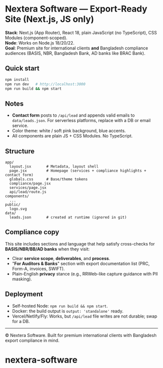 # Nextera Software — Export-Ready Site (Next.js, JS only)

**Stack**: Next.js (App Router), React 18, plain JavaScript (no TypeScript), CSS Modules (component-scoped).  
**Node**: Works on Node.js 18/20/22.  
**Goal**: Premium site for international clients **and** Bangladesh compliance audiences (BASIS, NBR, Bangladesh Bank, AD banks like BRAC Bank).

## Quick start
```bash
npm install
npm run dev   # http://localhost:3000
npm run build && npm start
```

## Notes
- **Contact form** posts to `/api/lead` and appends valid emails to `data/leads.json`. For serverless platforms, replace with a DB or email service.
- Color theme: white / soft pink background, blue accents.
- All components are plain JS + CSS Modules. No TypeScript.

## Structure
```
app/
  layout.jsx       # Metadata, layout shell
  page.jsx         # Homepage (services + compliance highlights + contact form)
  globals.css      # Base/theme tokens
  compliance/page.jsx
  services/page.jsx
  api/lead/route.js
components/
  ...
public/
  logo.svg
data/
  leads.json       # created at runtime (ignored in git)
```

## Compliance copy
This site includes sections and language that help satisfy cross-checks for **BASIS/NBR/BB/AD banks** when they visit:
- Clear **service scope**, **deliverables**, and **process**.
- "**For Auditors & Banks**" section with export documentation list (PRC, Form-A, invoices, SWIFT).
- Plain-English **privacy** stance (e.g., RRWeb-like capture guidance with PII masking).

## Deployment
- Self-hosted Node: `npm run build && npm start`.
- Docker: the build output is `output: 'standalone'` ready.
- Vercel/Netlify/Fly: Works, but `/api/lead` file writes are not durable; swap for a DB.

---

© Nextera Software. Built for premium international clients with Bangladesh export compliance in mind.
# nextera-software
